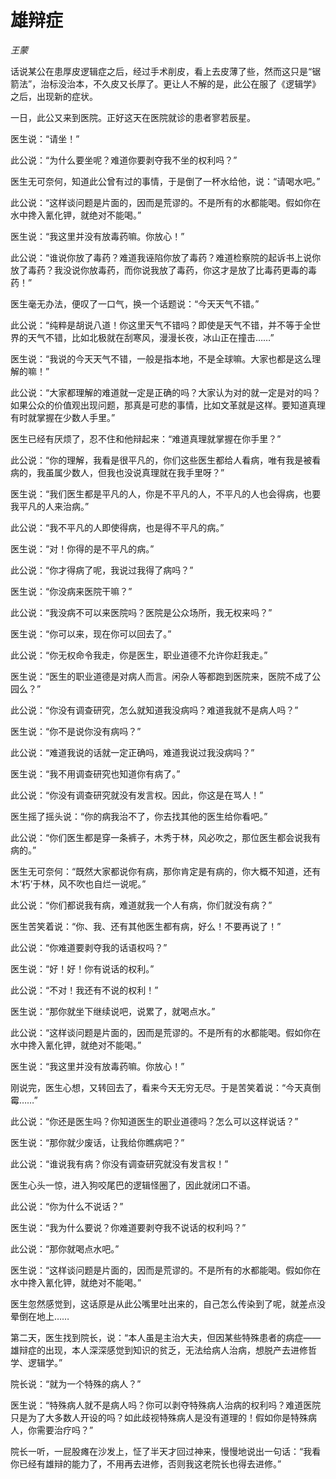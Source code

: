 # 雄辩症

*王蒙*

话说某公在患厚皮逻辑症之后，经过手术削皮，看上去皮薄了些，然而这只是“锯箭法”，治标没治本，不久皮又长厚了。更让人不解的是，此公在服了《逻辑学》之后，出现新的症状。

一日，此公又来到医院。正好这天在医院就诊的患者寥若辰星。

医生说：“请坐！”

此公说：“为什么要坐呢？难道你要剥夺我不坐的权利吗？”

医生无可奈何，知道此公曾有过的事情，于是倒了一杯水给他，说：“请喝水吧。”

此公说：“这样谈问题是片面的，因而是荒谬的。不是所有的水都能喝。假如你在水中搀入氰化钾，就绝对不能喝。”

医生说：“我这里并没有放毒药嘛。你放心！”

此公说：“谁说你放了毒药？难道我诬陷你放了毒药？难道检察院的起诉书上说你放了毒药？我没说你放毒药，而你说我放了毒药，你这才是放了比毒药更毒的毒药！”

医生毫无办法，便叹了一口气，换一个话题说：“今天天气不错。”

此公说：“纯粹是胡说八道！你这里天气不错吗？即使是天气不错，并不等于全世界的天气不错，比如北极就在刮寒风，漫漫长夜，冰山正在撞击……”

医生说：“我说的今天天气不错，一般是指本地，不是全球嘛。大家也都是这么理解的嘛！”

此公说：“大家都理解的难道就一定是正确的吗？大家认为对的就一定是对的吗？如果公众的价值观出现问题，那真是可悲的事情，比如文革就是这样。要知道真理有时就掌握在少数人手里。”

医生已经有厌烦了，忍不住和他辩起来：“难道真理就掌握在你手里？”

此公说：“你的理解，我看是很平凡的，你们这些医生都给人看病，唯有我是被看病的，我虽属少数人，但我也没说真理就在我手里呀？”

医生说：“我们医生都是平凡的人，你是不平凡的人，不平凡的人也会得病，也要我平凡的人来治病。”

此公说：“我不平凡的人即使得病，也是得不平凡的病。”

医生说：“对！你得的是不平凡的病。”

此公说：“你才得病了呢，我说过我得了病吗？”

医生说：“你没病来医院干嘛？”

此公说：“我没病不可以来医院吗？医院是公众场所，我无权来吗？”

医生说：“你可以来，现在你可以回去了。”

此公说：“你无权命令我走，你是医生，职业道德不允许你赶我走。”

医生说：“医生的职业道德是对病人而言。闲杂人等都跑到医院来，医院不成了公园么？”

此公说：“你没有调查研究，怎么就知道我没病吗？难道我就不是病人吗？”

医生说：“你不是说你没有病吗？”

此公说：“难道我说的话就一定正确吗，难道我说过我没病吗？”

医生说：“我不用调查研究也知道你有病了。”

此公说：“你没有调查研究就没有发言权。因此，你这是在骂人！”

医生摇了摇头说：“你的病我治不了，你去找其他的医生给你看吧。”

此公说：“你们医生都是穿一条裤子，木秀于林，风必吹之，那位医生都会说我有病的。”

医生无可奈何：“既然大家都说你有病，那你肯定是有病的，你大概不知道，还有木‘朽’于林，风不吹也自烂一说呢。”

此公说：“你们都说我有病，难道就我一个人有病，你们就没有病？”

医生苦笑着说：“你、我、还有其他医生都有病，好么！不要再说了！”

此公说：“你难道要剥夺我的话语权吗？”

医生说：“好！好！你有说话的权利。”

此公说：“不对！我还有不说的权利！”

医生说：“那你就坐下继续说吧，说累了，就喝点水。”

此公说：“这样谈问题是片面的，因而是荒谬的。不是所有的水都能喝。假如你在水中搀入氰化钾，就绝对不能喝。”

医生说：“我这里并没有放毒药嘛。你放心！”

刚说完，医生心想，又转回去了，看来今天无穷无尽。于是苦笑着说：“今天真倒霉……”

此公说：“你还是医生吗？你知道医生的职业道德吗？怎么可以这样说话？”

医生说：“那你就少废话，让我给你瞧病吧？”

此公说：“谁说我有病？你没有调查研究就没有发言权！”

医生心头一惊，进入狗咬尾巴的逻辑怪圈了，因此就闭口不语。

此公说：“你为什么不说话？”

医生说：“我为什么要说？你难道要剥夺我不说话的权利吗？”

此公说：“那你就喝点水吧。”

医生说：“这样谈问题是片面的，因而是荒谬的。不是所有的水都能喝。假如你在水中搀入氰化钾，就绝对不能喝。”

医生忽然感觉到，这话原是从此公嘴里吐出来的，自己怎么传染到了呢，就差点没晕倒在地上……

第二天，医生找到院长，说：“本人虽是主治大夫，但因某些特殊患者的病症——雄辩症的出现，本人深深感觉到知识的贫乏，无法给病人治病，想脱产去进修哲学、逻辑学。”

院长说：“就为一个特殊的病人？”

医生说：“特殊病人就不是病人吗？你可以剥夺特殊病人治病的权利吗？难道医院只是为了大多数人开设的吗？如此歧视特殊病人是没有道理的！假如你是特殊病人，你需要治疗吗？”

院长一听，一屁股瘫在沙发上，怔了半天才回过神来，慢慢地说出一句话：“我看你已经有雄辩的能力了，不用再去进修，否则我这老院长也得去进修。”